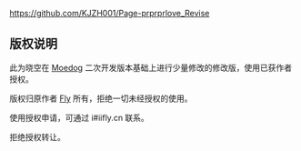 https://github.com/KJZH001/Page-prprprlove_Revise

## 版权说明

此为晓空在 [Moedog](https://prprpr.love/) 二次开发版本基础上进行少量修改的修改版，使用已获作者授权。

版权归原作者 [Fly](https://fly.moe/) 所有，拒绝一切未经授权的使用。

使用授权申请，可通过 i#iifly.cn 联系。

拒绝授权转让。

